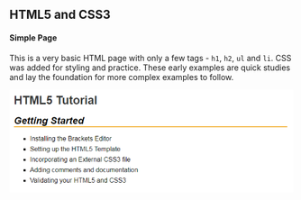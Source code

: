 ## HTML5 and CSS3

#### Simple Page

This is a very basic HTML page with only a few tags - `h1`, `h2`, `ul` and `li`. CSS was added for styling and practice. These early examples are quick studies and lay the foundation for more complex examples to follow.

![Example](/murach-html5-css3/ch-2/ch-2-screenshot.png "HTML5 Example")











